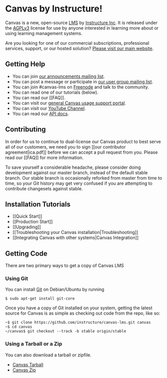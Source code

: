 Canvas by Instructure!
===================

Canvas is a new, open-source [LMS](http://en.wikipedia.org/wiki/Learning_management_system) by [Instructure Inc](http://www.instructure.com/). It is released under the [AGPLv3](http://www.gnu.org/licenses/agpl.html) license for use by anyone interested in learning more about or using learning management systems.

Are you looking for one of our commercial subscriptions, professional services, support, or our hosted solution? [Please visit our main website](http://www.instructure.com/).

Getting Help
-----------

 * You can join [our announcements mailing list](http://groups.google.com/group/canvas-lms-announce).
 * You can post a message or participate in [our user group mailing list](http://groups.google.com/group/canvas-lms-users).
 * You can join #canvas-lms on [Freenode](http://freenode.net/using_the_network.shtml) and talk to the community.
 * You can read one of our tutorials (below).
 * You can read our [[FAQ]].
 * You can visit our [general Canvas usage support portal](http://support.instructure.com/).
 * You can visit our [YouTube Channel](http://www.youtube.com/CanvasLMS#g/p).
 * You can read our [API docs](http://canvas.instructure.com/doc/api/index.html).

Contributing
-----------

In order for us to continue to dual-license our Canvas product to best serve all of our customers, we need you to sign [[our contributor agreement|ica.pdf]] before we can accept a pull request from you. Please read our [[FAQ]] for more information.

To save yourself a considerable headache, please consider doing development against our master branch, instead of the default stable branch. Our stable branch is occasionally reforked from master from time to time, so your Git history may get very confused if you are attempting to contribute changesets against stable.

Installation Tutorials
--------

 * [[Quick Start]]
 * [[Production Start]]
 * [[Upgrading]]
 * [[Troubleshooting your Canvas installation|Troubleshooting]]
 * [[Integrating Canvas with other systems|Canvas Integration]]

Getting Code
-----------
There are two primary ways to get a copy of Canvas LMS

### Using Git

You can install [Git](http://git-scm.com/) on Debian/Ubuntu by running

```
$ sudo apt-get install git-core
```

Once you have a copy of Git installed on your system, getting the latest source for Canvas is as simple as checking out code from the repo, like so:

```
~$ git clone https://github.com/instructure/canvas-lms.git canvas
~$ cd canvas
~/canvas$ git checkout --track -b stable origin/stable
```

### Using a Tarball or a Zip

You can also download a tarball or zipfile.
  
   * [Canvas Tarball](http://github.com/instructure/canvas-lms/tarball/stable)
   * [Canvas Zip](http://github.com/instructure/canvas-lms/zipball/stable)